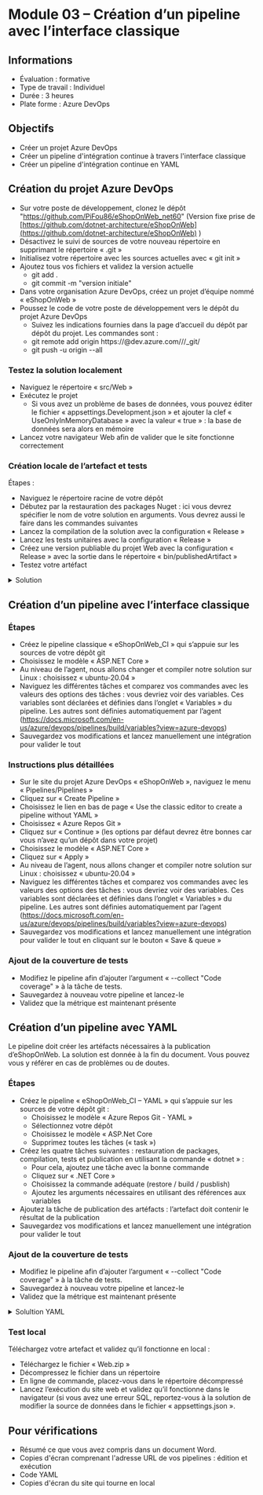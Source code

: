 # Module 03 –  Création d’un pipeline avec l’interface classique

## Informations

- Évaluation : formative
- Type de travail : Individuel
- Durée : 3 heures
- Plate forme : Azure DevOps

## Objectifs

- Créer un projet Azure DevOps
- Créer un pipeline d'intégration continue à travers l'interface classique
- Créer un pipeline d'intégration continue en YAML

## Création du projet Azure DevOps

- Sur votre poste de développement, clonez le dépôt "https://github.com/PiFou86/eShopOnWeb_net60" (Version fixe prise de [https://github.com/dotnet-architecture/eShopOnWeb](https://github.com/dotnet-architecture/eShopOnWeb) )
- Désactivez le suivi de sources de votre nouveau répertoire en supprimant le répertoire « .git »
- Initialisez votre répertoire avec les sources actuelles avec « git init »
- Ajoutez tous vos fichiers et validez la version actuelle
  - git add .
  - git commit -m "version initiale"
- Dans votre organisation Azure DevOps, créez un projet d’équipe nommé « eShopOnWeb »
- Poussez le code de votre poste de développement vers le dépôt du projet Azure DevOps
  - Suivez les indications fournies dans la page d’accueil du dépôt par dépôt du projet. Les commandes sont :
  - git remote add origin https://<login>@dev.azure.com/<organisation>/<projet>/_git/<nomDepot>
  - git push -u origin --all

### Testez la solution localement

- Naviguez le répertoire « src/Web »
- Exécutez le projet
  - Si vous avez un problème de bases de données, vous pouvez éditer le fichier « appsettings.Development.json » et ajouter la clef « UseOnlyInMemoryDatabase » avec la valeur « true » : la base de données sera alors en mémoire
- Lancez votre navigateur Web afin de valider que le site fonctionne correctement

### Création locale de l’artefact et tests

Étapes :

- Naviguez le répertoire racine de votre dépôt
- Débutez par la restauration des packages Nuget : ici vous devrez spécifier le nom de votre solution en arguments. Vous devrez aussi le faire dans les commandes suivantes
- Lancez la compilation de la solution avec la configuration « Release »
- Lancez les tests unitaires avec la configuration « Release »
- Créez une version publiable du projet Web avec la configuration « Release » avec la sortie dans le répertoire « bin/publishedArtifact »
- Testez votre artéfact

<details>
    <summary>Solution</summary>

Étapes et commandes

```bash
cd <cheminDepot>
dotnet restore eShopOnWeb.sln 
dotnet build --configuration Release eShopOnWeb.sln
dotnet test --configuration Release eShopOnWeb.sln
dotnet publish src/Web --configuration Release --output bin/publishedArtifact
cd bin/publishedArtifact ; dotnet Web.dll
```

</details>

## Création d’un pipeline avec l’interface classique

### Étapes

- Créez le pipeline classique « eShopOnWeb_CI » qui s’appuie sur les sources de votre dépôt git
- Choisissez le modèle « ASP.NET Core »
- Au niveau de l’agent, nous allons changer et compiler notre solution sur Linux : choisissez « ubuntu-20.04 »
- Naviguez les différentes tâches et comparez vos commandes avec les valeurs des options des tâches : vous devriez voir des variables. Ces variables sont déclarées et définies dans l’onglet « Variables » du pipeline. Les autres sont définies automatiquement par l’agent (https://docs.microsoft.com/en-us/azure/devops/pipelines/build/variables?view=azure-devops) 
- Sauvegardez vos modifications et lancez manuellement une intégration pour valider le tout

### Instructions plus détaillées

- Sur le site du projet Azure DevOps « eShopOnWeb », naviguez le menu « Pipelines/Pipelines »
- Cliquez sur « Create Pipeline »
- Choisissez le lien en bas de page « Use the classic editor to create a pipeline without YAML »
- Choisissez « Azure Repos Git »
- Cliquez sur « Continue » (les options par défaut devrez être bonnes car vous n’avez qu’un dépôt dans votre projet)
- Choisissez le modèle « ASP.NET Core »
- Cliquez sur « Apply »
- Au niveau de l’agent, nous allons changer et compiler notre solution sur Linux : choisissez « ubuntu-20.04 »
- Naviguez les différentes tâches et comparez vos commandes avec les valeurs des options des tâches : vous devriez voir des variables. Ces variables sont déclarées et définies dans l’onglet « Variables » du pipeline. Les autres sont définies automatiquement par l’agent (https://docs.microsoft.com/en-us/azure/devops/pipelines/build/variables?view=azure-devops) 
- Sauvegardez vos modifications et lancez manuellement une intégration pour valider le tout en cliquant sur le bouton « Save & queue »

### Ajout de la couverture de tests

- Modifiez le pipeline afin d’ajouter l’argument « --collect "Code coverage" » à la tâche de tests.
- Sauvegardez à nouveau votre pipeline et lancez-le
- Validez que la métrique est maintenant présente

## Création d’un pipeline avec YAML

Le pipeline doit créer les artéfacts nécessaires à la publication d’eShopOnWeb. La solution est donnée à la fin du document. Vous pouvez vous y référer en cas de problèmes ou de doutes.

### Étapes

- Créez le pipeline « eShopOnWeb_CI – YAML » qui s’appuie sur les sources de votre dépôt git :
  - Choisissez le modèle « Azure Repos Git - YAML »
  - Sélectionnez votre dépôt
  - Choisissez le modèle « ASP.Net Core
  - Supprimez toutes les tâches (« task »)
- Créez les quatre tâches suivantes : restauration de packages, compilation, tests et publication en utilisant la commande « dotnet » :
  - Pour cela, ajoutez une tâche avec la bonne commande
  - Cliquez sur « .NET Core »
  - Choisissez la commande adéquate (restore / build / pusblish)
  - Ajoutez les arguments nécessaires en utilisant des références aux variables
- Ajoutez la tâche de publication des artéfacts : l’artefact doit contenir le résultat de la publication
- Sauvegardez vos modifications et lancez manuellement une intégration pour valider le tout

### Ajout de la couverture de tests

- Modifiez le pipeline afin d’ajouter l’argument « --collect "Code coverage" » à la tâche de tests.
- Sauvegardez à nouveau votre pipeline et lancez-le
- Validez que la métrique est maintenant présente

<details>
    <summary>Solultion YAML</summary>

```yaml
trigger:
- master

pool:
  vmImage: 'windows-2022' 

variables:
  solution: '**/*.sln'
  buildPlatform: 'Any CPU'
  buildConfiguration: 'Release'

steps:
  - task: DotNetCoreCLI@2
    displayName: 'Restore'
    inputs:
      command: 'restore'
      projects: '$(solution)'
  - task: DotNetCoreCLI@2
    displayName: 'Build'
    inputs:
      command: 'build'
      projects: '$(solution)'
      arguments: '--configuration $(BuildConfiguration) /p:Platform="$(BuildPlatform)"'
  - task: DotNetCoreCLI@2
    displayName: 'Tests'
    inputs:
      command: 'test'
      projects: '**/*[Tt]ests/*.csproj'
      arguments: '--configuration $(BuildConfiguration) /p:Platform="$(BuildPlatform)" --collect "Code coverage"'
  - task: DotNetCoreCLI@2
    displayName: 'Publication'
    inputs:
      command: 'publish'
      publishWebProjects: true
      arguments: '--configuration $(BuildConfiguration) /p:Platform="$(BuildPlatform)" --output "$(Build.ArtifactStagingDirectory)"'
  - task: PublishBuildArtifacts@1
    displayName: 'Publication Azure'
    inputs:
      PathtoPublish: '$(Build.ArtifactStagingDirectory)'
      ArtifactName: 'Web'
      publishLocation: 'Container'
```

</details>

### Test local

Téléchargez votre artefact et validez qu’il fonctionne en local :

- Téléchargez le fichier « Web.zip »
- Décompressez le fichier dans un répertoire
- En ligne de commande, placez-vous dans le répertoire décompressé
- Lancez l’exécution du site web et validez qu’il fonctionne dans le navigateur (si vous avez une erreur SQL, reportez-vous à la solution de modifier la source de données dans le fichier « appsettings.json ».

## Pour vérifications

- Résumé ce que vous avez compris dans un document Word.
- Copies d'écran comprenant l'adresse URL de vos pipelines : édition et exécution
- Code YAML
- Copies d'écran du site qui tourne en local
